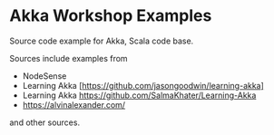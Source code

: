 # Akka Workshop Examples

Source code example for Akka, Scala code base.

Sources include examples from

- NodeSense
- Learning Akka [https://github.com/jasongoodwin/learning-akka]
- Learning Akka https://github.com/SalmaKhater/Learning-Akka
- https://alvinalexander.com/

and other sources.


